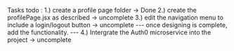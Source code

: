 Tasks todo :
1.) create a profile page folder -> Done
2.) create the profilePage.jsx as described -> uncomplete
3.) edit the navigation menu to include a login/logout button -> uncomplete
--- once designing is complete, add the functionality. ---
4.) Intergrate the Auth0 microservice into the project -> uncomplete
